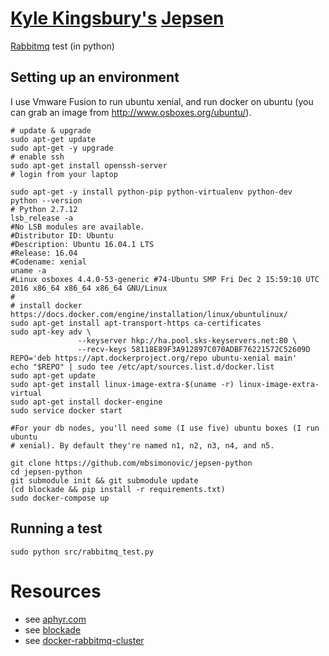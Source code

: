 # [Kyle Kingsbury's](aphyr.com) [Jepsen](https://aphyr.com/tags/jepsen)
[Rabbitmq](https://www.rabbitmq.com/) test (in python)


## Setting up an environment

I use Vmware Fusion to run ubuntu xenial, and run docker on ubuntu
(you can grab an image from http://www.osboxes.org/ubuntu/).

```
# update & upgrade
sudo apt-get update
sudo apt-get -y upgrade
# enable ssh
sudo apt-get install openssh-server
# login from your laptop

sudo apt-get -y install python-pip python-virtualenv python-dev
python --version
# Python 2.7.12
lsb_release -a
#No LSB modules are available.
#Distributor ID: Ubuntu
#Description: Ubuntu 16.04.1 LTS
#Release: 16.04
#Codename: xenial
uname -a
#Linux osboxes 4.4.0-53-generic #74-Ubuntu SMP Fri Dec 2 15:59:10 UTC 2016 x86_64 x86_64 x86_64 GNU/Linux
#
# install docker https://docs.docker.com/engine/installation/linux/ubuntulinux/
sudo apt-get install apt-transport-https ca-certificates
sudo apt-key adv \
               --keyserver hkp://ha.pool.sks-keyservers.net:80 \
               --recv-keys 58118E89F3A912897C070ADBF76221572C52609D
REPO='deb https://apt.dockerproject.org/repo ubuntu-xenial main'
echo "$REPO" | sudo tee /etc/apt/sources.list.d/docker.list
sudo apt-get update
sudo apt-get install linux-image-extra-$(uname -r) linux-image-extra-virtual
sudo apt-get install docker-engine
sudo service docker start

#For your db nodes, you'll need some (I use five) ubuntu boxes (I run ubuntu
# xenial). By default they're named n1, n2, n3, n4, and n5.

git clone https://github.com/mbsimonovic/jepsen-python
cd jepsen-python
git submodule init && git submodule update
(cd blockade && pip install -r requirements.txt)
sudo docker-compose up

```

## Running a test

```shell
sudo python src/rabbitmq_test.py

```
# Resources

 - see [aphyr.com](https://aphyr.com/tags/jepsen)
 - see [blockade](http://blockade.readthedocs.io/)
 - see [docker-rabbitmq-cluster](https://github.com/bijukunjummen/docker-rabbitmq-cluster)

